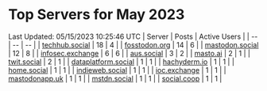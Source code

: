 # Top Servers for May 2023
Last Updated: 05/15/2023 10:25:46 UTC
| Server | Posts | Active Users |
| -- | -- | -- |
| [techhub.social](https://techhub.social/tags/PowerShell) | 18 | 4 |
| [fosstodon.org](https://fosstodon.org/tags/PowerShell) | 14 | 6 |
| [mastodon.social](https://mastodon.social/tags/PowerShell) | 12 | 8 |
| [infosec.exchange](https://infosec.exchange/tags/PowerShell) | 6 | 6 |
| [aus.social](https://aus.social/tags/PowerShell) | 3 | 2 |
| [masto.ai](https://masto.ai/tags/PowerShell) | 2 | 1 |
| [twit.social](https://twit.social/tags/PowerShell) | 2 | 1 |
| [dataplatform.social](https://dataplatform.social/tags/PowerShell) | 1 | 1 |
| [hachyderm.io](https://hachyderm.io/tags/PowerShell) | 1 | 1 |
| [home.social](https://home.social/tags/PowerShell) | 1 | 1 |
| [indieweb.social](https://indieweb.social/tags/PowerShell) | 1 | 1 |
| [ioc.exchange](https://ioc.exchange/tags/PowerShell) | 1 | 1 |
| [mastodonapp.uk](https://mastodonapp.uk/tags/PowerShell) | 1 | 1 |
| [mstdn.social](https://mstdn.social/tags/PowerShell) | 1 | 1 |
| [social.coop](https://social.coop/tags/PowerShell) | 1 | 1 |
